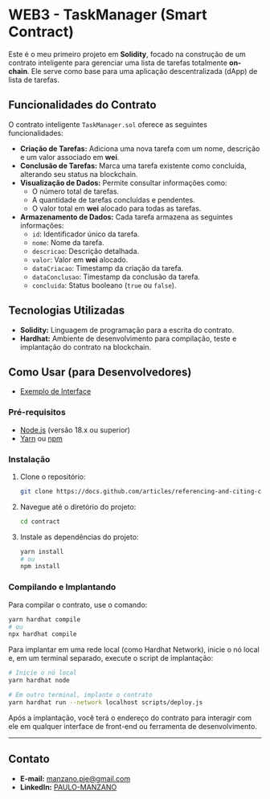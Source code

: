 # WEB3 - TaskManager (Smart Contract)

Este é o meu primeiro projeto em **Solidity**, focado na construção de um contrato inteligente para gerenciar uma lista de tarefas totalmente **on-chain**. Ele serve como base para uma aplicação descentralizada (dApp) de lista de tarefas.

## Funcionalidades do Contrato

O contrato inteligente `TaskManager.sol` oferece as seguintes funcionalidades:

  * **Criação de Tarefas:** Adiciona uma nova tarefa com um nome, descrição e um valor associado em **wei**.
  * **Conclusão de Tarefas:** Marca uma tarefa existente como concluída, alterando seu status na blockchain.
  * **Visualização de Dados:** Permite consultar informações como:
      * O número total de tarefas.
      * A quantidade de tarefas concluídas e pendentes.
      * O valor total em **wei** alocado para todas as tarefas.
  * **Armazenamento de Dados:** Cada tarefa armazena as seguintes informações:
      * `id`: Identificador único da tarefa.
      * `nome`: Nome da tarefa.
      * `descricao`: Descrição detalhada.
      * `valor`: Valor em **wei** alocado.
      * `dataCriacao`: Timestamp da criação da tarefa.
      * `dataConclusao`: Timestamp da conclusão da tarefa.
      * `concluida`: Status booleano (`true` ou `false`).

## Tecnologias Utilizadas

  * **Solidity:** Linguagem de programação para a escrita do contrato.
  * **Hardhat:** Ambiente de desenvolvimento para compilação, teste e implantação do contrato na blockchain.

## Como Usar (para Desenvolvedores)

  * [Exemplo de Interface](https://task-manager-4gux.vercel.app/)

### Pré-requisitos

  * [Node.js](https://nodejs.org/en/download/) (versão 18.x ou superior)
  * [Yarn](https://yarnpkg.com/) ou [npm](https://www.npmjs.com/get-npm)

### Instalação

1.  Clone o repositório:
    ```bash
    git clone https://docs.github.com/articles/referencing-and-citing-content
    ```
2.  Navegue até o diretório do projeto:
    ```bash
    cd contract
    ```
3.  Instale as dependências do projeto:
    ```bash
    yarn install
    # ou
    npm install
    ```

### Compilando e Implantando

Para compilar o contrato, use o comando:

```bash
yarn hardhat compile
# ou
npx hardhat compile
```

Para implantar em uma rede local (como Hardhat Network), inicie o nó local e, em um terminal separado, execute o script de implantação:

```bash
# Inicie o nó local
yarn hardhat node

# Em outro terminal, implante o contrato
yarn hardhat run --network localhost scripts/deploy.js
```

Após a implantação, você terá o endereço do contrato para interagir com ele em qualquer interface de front-end ou ferramenta de desenvolvimento.

-----

## Contato

  * **E-mail:** manzano.pje@gmail.com
  * **LinkedIn:** [PAULO-MANZANO](https://www.linkedin.com/in/paulo-manzano)
